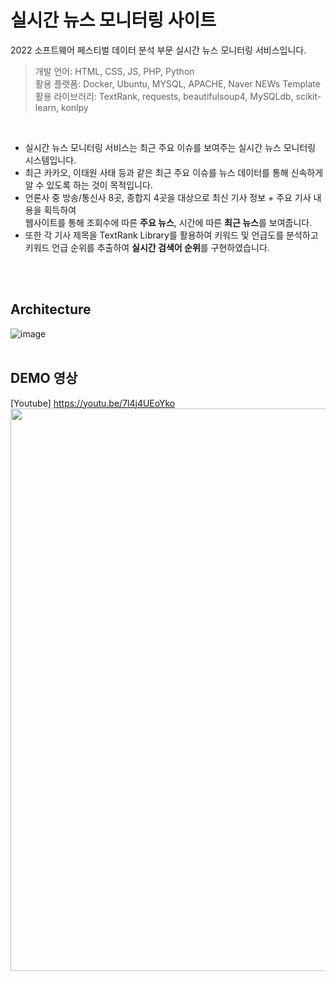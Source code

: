 # 실시간 뉴스 모니터링 사이트
2022 소프트웨어 페스티벌 데이터 분석 부문 실시간 뉴스 모니터링 서비스입니다.

> 개발 언어: HTML, CSS, JS, PHP, Python <br>
> 활용 플랫폼: Docker, Ubuntu, MYSQL, APACHE, Naver NEWs Template <br>
> 활용 라이브러리: TextRank, requests, beautifulsoup4, MySQLdb, scikit-learn, konlpy
<br>

+ 실시간 뉴스 모니터링 서비스는 최근 주요 이슈를 보여주는 실시간 뉴스 모니터링 시스템입니다.
+ 최근 카카오, 이태원 사태 등과 같은 최근 주요 이슈를 뉴스 데이터를 통해 신속하게 알 수 있도록 하는 것이 목적입니다.
+ 언론사 중 방송/통신사 8곳, 종합지 4곳을 대상으로 최신 기사 정보 + 주요 기사 내용을 획득하여 <br>
웹사이트를 통해 조회수에 따른 **주요 뉴스**, 시간에 따른 **최근 뉴스**를 보여줍니다.
+ 또한 각 기사 제목을 TextRank Library를 활용하여 키워드 및 언급도를 분석하고 키워드 언급 순위를 추출하여 **실시간 검색어 순위**를 구현하였습니다. <br>
 
<br><br>
## Architecture
![image](https://user-images.githubusercontent.com/31283542/202607758-82e9e9cf-88c0-497d-bb0b-bda295d1d3a1.png)
<br><br>
## DEMO 영상
[Youtube] https://youtu.be/7l4j4UEoYko
<img src="https://user-images.githubusercontent.com/31283542/201531091-325cd852-a1ea-4488-ba7e-e1ed36dd6de3.gif" width="1080" height="900"/>
